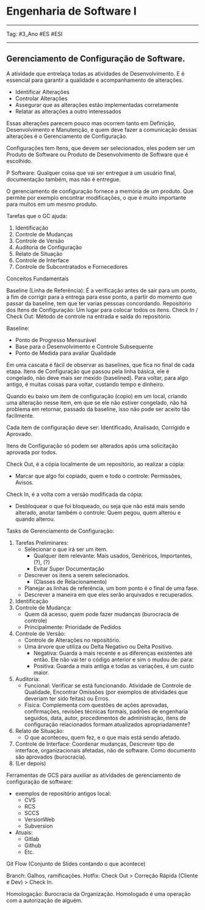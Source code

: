 # Engenharia de Software I

---

Tag: #3_Ano #ES #ESI

---


## Gerenciamento de Configuração de Software.

A atividade que entrelaça todas as atividades de Desenvolvimento. E é essencial para garantir a qualidade e acompanhamento de alterações.

* Identificar Alterações
* Controlar Alterações
* Assegurar que as alterações estão implementadas corretamente
* Relatar as alterações a outro interessados

Essas alterações parecem pouco mas ocorrem tanto em Definição, Desenvolvimento e Manutenção, e quem deve fazer a comunicação dessas alterações é o Gerenciamento de Configuração.

Configurações tem Itens, que devem ser selecionados, eles podem ser um Produto de Software ou Produto de Desenvolvimento de Software que é escolhido.

P Software: Qualquer coisa que vai ser entregue à um usuário final, documentação também, mas não é entregue.

O gerenciamento de configuração fornece a memória de um produto. Que permite por exemplo encontrar modificações, o que é muito importante para muitos em um mesmo produto.

Tarefas que o GC ajuda:

1. Identificação
2. Controle de Mudanças
3. Controle de Versão
4. Auditoria de Configuração
5. Relato de Situação
6. Controle de Interface
7. Controle de Subcontratados e Fornecedores

Conceitos Fundamentais

Baseline (Linha de Referência): É a verificação antes de sair para um ponto, a fim de corrigir para a entrega para esse ponto, a partir do momento que passar da baseline, tem que ter varias pessoas concordando.
Repositório dos Itens de Configuração: Um lugar para colocar todos os itens.
Check In / Check Out: Método de controle na entrada e saída do repositório.

Baseline:
* Ponto de Progresso Mensurável
* Base para o Desenvolvimento e Controle Subsequente
* Ponto de Medida para avaliar Qualidade

Em uma cascata é fácil de observar as baselines, que fica no final de cada etapa. Itens de Configuração que passou pela linha básica, ele é congelado, não deve mais ser mexido (baselined). Para voltar, para algo antigo, é muitas coisas para voltar, custando tempo e dinheiro.

Quando eu baixo um item de configuração (copio) em um local, criando uma alteração nesse item, em que se ele não estiver congelado, não há problema em retornar, passado da baseline, isso não pode ser aceito tão facilmente.

Cada item de configuração deve ser: Identificado, Analisado, Corrigido e Aprovado.

Itens de Configuração só podem ser alterados após uma solicitação aprovada por todos.

Check Out, é a cópia localmente de um repositório, ao realizar a cópia:
* Marcar que algo foi copiado, quem e todo o controle: Permissões, Avisos.

Check In, é a volta com a versão modificada da cópia:
* Desbloquear o que foi bloqueado, ou seja que não está mais sendo alterado, anotar também o controle: Quem pegou, quem alterou e quando alterou.

Tasks de Gerenciamento de Configuração:
1. Tarefas Preliminares:
	* Selecionar o que irá ser um item.
		* Qualquer item relevante: Mais usados, Genéricos, Importantes, (?), (?)
		* Evitar Super Documentação
	* Descrever os itens a serem selecionados.
		* (Classes de Relacionamento)
	* Planejar as linhas de referência, um bom ponto é o final de uma fase.
	* Descrever a maneira em que eles serão arquivados e recuperados.
2. Identificação
3. Controle de Mudança: 
	* Quem dá acesso, quem pode fazer mudanças (burocracia de controle)
	* Principalmente: Prioridade de Pedidos
4. Controle de Versão: 
	* Controle de Alterações no repositório.
	* Uma árvore que utiliza ou Delta Negativo ou Delta Positivo.
		* Negativa: Guarda a mais recente e as diferenças existentes até então. Ele não vai ter o código anterior e sim o mudou de: para:
		* Positiva: Guarda a mais antiga e todas as variações, é um custo maior.
5. Auditoria: 
	* Funcional: Verificar se está funcionando. Atividade de Controle de Qualidade, Encontrar Omissões (por exemplos de atividades que deveriam ter sido feitas) ou Erros.
	* Física: Complementa com questões de ações aprovadas, confirmações, revisões técnicas formais, padrões de engenharia seguidos, data, autor, procedimentos de administração, itens de configuração relacionados formam atualizados apropriadamente?
6. Relato de Situação:
	* O que aconteceu, quem fez, e o que mais está sendo afetado.
7.  Controle de Interface: Coordenar mudanças, Descrever tipo de interface, organizacionais afetadas, não de software. Como documento são aprovados (burocracia).
8. (Ler depois)

Ferramentas de GCS para auxiliar as atividades de gerenciamento de configuração de software:
* exemplos de repositório antigos local:
	* CVS
	* RCS
	* SCCS
	* VersionWeb
	* Subversion
* Atuais:
	* Gitlab
	* Github
	* Etc.

Git Flow (Conjunto de Slides contando o que acontece)

Branch: Galhos, ramificações.
Hotfix: Check Out > Correção Rápida (Cliente e Dev) > Check In.

Homologação: Burocracia da Organização. Homologado é uma operação com a autorização de alguém.
